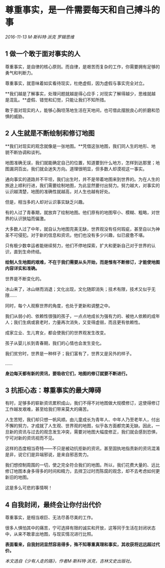 # 尊重事实，是一件需要每天和自己搏斗的事

*2016-11-13 M·斯科特·派克 罗辑思维*

## 1 做一个敢于面对事实的人

尊重事实，是自律的核心原则。而自律，是艰苦而复杂的工作，你需要拥有足够的勇气和判断力。

尊重事实，就意味着如实看待现实，杜绝虚假，因为虚假与事实完全对立。

**我们越是了解事实，处理问题就越是得心应手；对现实了解得越少，思维就越是混乱。**虚假、错觉和幻觉，只能让我们不知所措。

敢于面对现实的人，能够心胸坦荡地生活在天地间，也可借此摆脱良心的折磨和恐惧的威胁。

## 2 人生就是不断绘制和修订地图

**我们对现实的观念就像是一张地图。**凭借这张地图，我们同人生的地形、地貌不断协调和谈判。

地图准确无误，我们就能确定自己的位置，知道要到什么地方，怎样到达那里；地图漏洞百出，我们就会迷失方向。道理很明显，但多数人却漠视这一事实。

通向事实的道路并不平坦，我们出生时，并不是带着地图来到世界的。为在人生的旅途上顺利行进，我们需要绘制地图，为此显然要付出努力。努力越大，对事实的认识越清楚，地图的准确性就越高，对人生也越有好处。

但是，相当多的人却对认识事实缺乏兴趣。

有的人过了青春期，就放弃了绘制地图。他们原有的地图窄小、模糊、粗略，对世界的认识狭隘而偏激。

大多数人过了中年，就自认为地图完美无缺，世界观没有任何瑕疵，甚至自以为神圣不可侵犯。对于新的信息和资讯，他们也没有多少兴趣，似已疲惫不堪。

只有极少数幸运者能继续努力，他们不停地探索，扩大和更新自己对于世界的认识，直到生命终结。

**绘制人生地图的艰难，不在于我们需要从头开始，而是惟有不断修订，才能使地图内容详实和准确。**

世界是不断变化的。

冰山来了，冰山继而消退；文化出现，文化随即消失；技术有限，技术又似乎无限……

同时，每个人观察世界的角度，也处于更新和调整之中。

我们从弱小的、依赖性很强的孩子，一点点地成长为强有力的、被他人依赖的成年人；我们生病或衰老时，力量再次消失，又变得虚弱，而且更有依赖性。

成家立业、生儿育女，都会使我们的世界观发生改变。

孩子从婴儿长到青春期，我们的心情也会发生变化。

我们贫穷时，世界是一种样子；我们富有了，世界又是另外的样子。

……

**身边每天都有新的资讯，要吸收它们，地图的修订就要不断进行。**

## 3 抗拒心态：尊重事实的最大障碍

有时，足够多的崭新资讯累积成山，我们不得不对地图做大规模修订，这使得修订工作越发艰难，甚至给我们带来莫大的痛苦。

人生苦短，我们却只想一帆风顺。由儿童成长为青年人、中年人乃至老年人，付出不懈的努力，才成就了人生观、世界观的地图，似乎各方面都完美无缺。因此，一旦新的资讯与过去的观念发生冲突，需要对地图大幅度修正，我们就会感到恐惧，宁可对新的资讯视而不见。

这样的态度相当奇特——不只是被动抗拒新的资讯，甚至固执地指责新的资讯混淆是非，说它们是异端邪说，是来自邪恶势力。

我们想控制周围的一切，使之完全符合我们的地图。所以，我们花费大量的、远比修订地图本身多得多的时间和精力，去捍卫过时而陈腐的观念，却不去考虑如何更新旧的地图。

这是多么可悲的事情啊！

## 4 自我封闭，最终会让你付出代价

尊重事实，是相当艰巨、无法尽善尽美的工作。

很多人惧怕其中的痛苦，宁可选择有限的诚实和开放，这等同于生活在封闭状态中，从来不敢拿出地图，与现实情况进行比照。

**表面看来，自我封闭显然容易得多，殊不知尊重真理和事实，其收获将远远超过代价。**

*本文选自《少有人走的路》，作者M·斯科特·派克，吉林文史出版社。*